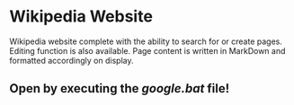 # Wikipedia Website

Wikipedia website complete with the ability to search for or create pages. Editing function is also available. Page content is written in MarkDown and formatted accordingly on display.

## Open by executing the *google.bat* file!
